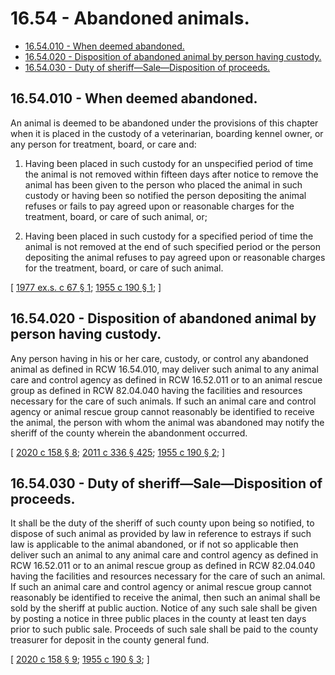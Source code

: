 # 16.54 - Abandoned animals.
* [16.54.010 - When deemed abandoned.](#1654010---when-deemed-abandoned)
* [16.54.020 - Disposition of abandoned animal by person having custody.](#1654020---disposition-of-abandoned-animal-by-person-having-custody)
* [16.54.030 - Duty of sheriff—Sale—Disposition of proceeds.](#1654030---duty-of-sheriffsaledisposition-of-proceeds)
## 16.54.010 - When deemed abandoned.
An animal is deemed to be abandoned under the provisions of this chapter when it is placed in the custody of a veterinarian, boarding kennel owner, or any person for treatment, board, or care and:

1. Having been placed in such custody for an unspecified period of time the animal is not removed within fifteen days after notice to remove the animal has been given to the person who placed the animal in such custody or having been so notified the person depositing the animal refuses or fails to pay agreed upon or reasonable charges for the treatment, board, or care of such animal, or;

2. Having been placed in such custody for a specified period of time the animal is not removed at the end of such specified period or the person depositing the animal refuses to pay agreed upon or reasonable charges for the treatment, board, or care of such animal.

\[ [1977 ex.s. c 67 § 1](https://leg.wa.gov/CodeReviser/documents/sessionlaw/1977ex1c67.pdf?cite=1977%20ex.s.%20c%2067%20§%201); [1955 c 190 § 1](https://leg.wa.gov/CodeReviser/documents/sessionlaw/1955c190.pdf?cite=1955%20c%20190%20§%201); \]

## 16.54.020 - Disposition of abandoned animal by person having custody.
Any person having in his or her care, custody, or control any abandoned animal as defined in RCW 16.54.010, may deliver such animal to any animal care and control agency as defined in RCW 16.52.011 or to an animal rescue group as defined in RCW 82.04.040 having the facilities and resources necessary for the care of such animals. If such an animal care and control agency or animal rescue group cannot reasonably be identified to receive the animal, the person with whom the animal was abandoned may notify the sheriff of the county wherein the abandonment occurred.

\[ [2020 c 158 § 8](https://lawfilesext.leg.wa.gov/biennium/2019-20/Pdf/Bills/Session%20Laws/Senate/6300-S.SL.pdf?cite=2020%20c%20158%20§%208); [2011 c 336 § 425](https://lawfilesext.leg.wa.gov/biennium/2011-12/Pdf/Bills/Session%20Laws/Senate/5045.SL.pdf?cite=2011%20c%20336%20§%20425); [1955 c 190 § 2](https://leg.wa.gov/CodeReviser/documents/sessionlaw/1955c190.pdf?cite=1955%20c%20190%20§%202); \]

## 16.54.030 - Duty of sheriff—Sale—Disposition of proceeds.
It shall be the duty of the sheriff of such county upon being so notified, to dispose of such animal as provided by law in reference to estrays if such law is applicable to the animal abandoned, or if not so applicable then deliver such an animal to any animal care and control agency as defined in RCW 16.52.011 or to an animal rescue group as defined in RCW 82.04.040 having the facilities and resources necessary for the care of such an animal. If such an animal care and control agency or animal rescue group cannot reasonably be identified to receive the animal, then such an animal shall be sold by the sheriff at public auction. Notice of any such sale shall be given by posting a notice in three public places in the county at least ten days prior to such public sale. Proceeds of such sale shall be paid to the county treasurer for deposit in the county general fund.

\[ [2020 c 158 § 9](https://lawfilesext.leg.wa.gov/biennium/2019-20/Pdf/Bills/Session%20Laws/Senate/6300-S.SL.pdf?cite=2020%20c%20158%20§%209); [1955 c 190 § 3](https://leg.wa.gov/CodeReviser/documents/sessionlaw/1955c190.pdf?cite=1955%20c%20190%20§%203); \]

